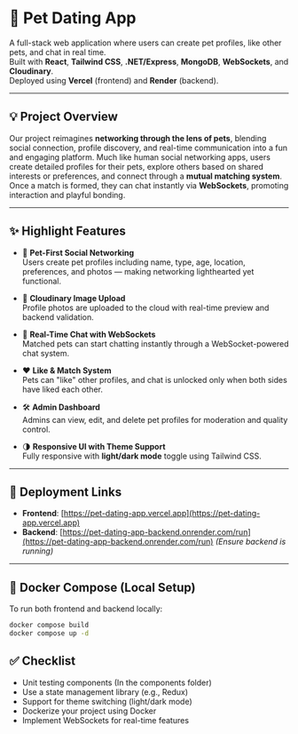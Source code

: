 # 🐾 Pet Dating App

A full-stack web application where users can create pet profiles, like other pets, and chat in real time.  
Built with **React**, **Tailwind CSS**, **.NET/Express**, **MongoDB**, **WebSockets**, and **Cloudinary**.  
Deployed using **Vercel** (frontend) and **Render** (backend).

---

## 💡 Project Overview

Our project reimagines **networking through the lens of pets**, blending social connection, profile discovery, and real-time communication into a fun and engaging platform. Much like human social networking apps, users create detailed profiles for their pets, explore others based on shared interests or preferences, and connect through a **mutual matching system**. Once a match is formed, they can chat instantly via **WebSockets**, promoting interaction and playful bonding.

---

## ✨ Highlight Features

- 🐶 **Pet-First Social Networking**  
  Users create pet profiles including name, type, age, location, preferences, and photos — making networking lighthearted yet functional.

- 📸 **Cloudinary Image Upload**  
  Profile photos are uploaded to the cloud with real-time preview and backend validation.

- 💬 **Real-Time Chat with WebSockets**  
  Matched pets can start chatting instantly through a WebSocket-powered chat system.

- ❤️ **Like & Match System**  
  Pets can "like" other profiles, and chat is unlocked only when both sides have liked each other.

- 🛠 **Admin Dashboard**  
  Admins can view, edit, and delete pet profiles for moderation and quality control.

- 🌗 **Responsive UI with Theme Support**  
  Fully responsive with **light/dark mode** toggle using Tailwind CSS.

---

## 🚀 Deployment Links

- **Frontend**: [https://pet-dating-app.vercel.app](https://pet-dating-app.vercel.app)
- **Backend**: [https://pet-dating-app-backend.onrender.com/run](https://pet-dating-app-backend.onrender.com/run) _(Ensure backend is running)_

---

## 🐳 Docker Compose (Local Setup)

To run both frontend and backend locally:

```bash
docker compose build
docker compose up -d
```

## ✅ Checklist

- Unit testing components (In the components folder)
- Use a state management library (e.g., Redux)
- Support for theme switching (light/dark mode)
- Dockerize your project using Docker
- Implement WebSockets for real-time features
